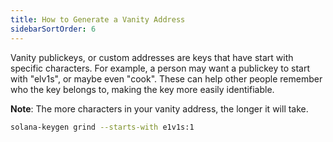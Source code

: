 ```yaml
---
title: How to Generate a Vanity Address
sidebarSortOrder: 6
---
```


Vanity publickeys, or custom addresses are keys that have start with specific
characters. For example, a person may want a publickey to start with "elv1s", or
maybe even "cook". These can help other people remember who the key belongs to,
making the key more easily identifiable.

**Note**: The more characters in your vanity address, the longer it will take.

```bash
solana-keygen grind --starts-with e1v1s:1
```
